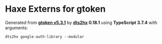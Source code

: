 # Haxe Externs for gtoken

Generated from **[gtoken v5.3.1](https://github.com/google/node-gtoken#readme)** by **[dts2hx](https://github.com/haxiomic/dts2hx) 0.18.1** using **TypeScript 3.7.4** with arguments:

	dts2hx google-auth-library --modular